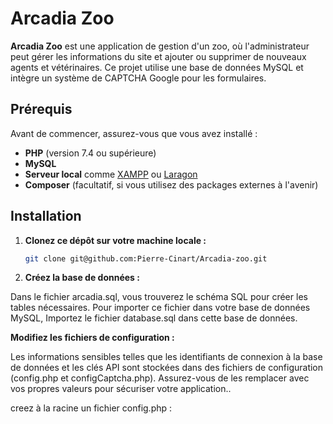 # Arcadia Zoo

**Arcadia Zoo** est une application de gestion d'un zoo, où l'administrateur peut gérer les informations du site et ajouter ou supprimer de nouveaux agents et vétérinaires. Ce projet utilise une base de données MySQL et intègre un système de CAPTCHA Google pour les formulaires.

## Prérequis

Avant de commencer, assurez-vous que vous avez installé :

- **PHP** (version 7.4 ou supérieure)
- **MySQL**
- **Serveur local** comme [XAMPP](https://www.apachefriends.org/index.html) ou [Laragon](https://laragon.org/)
- **Composer** (facultatif, si vous utilisez des packages externes à l'avenir)

## Installation

1. **Clonez ce dépôt sur votre machine locale :**

   ```bash
   git clone git@github.com:Pierre-Cinart/Arcadia-zoo.git
2. **Créez la base de données :**

Dans le fichier arcadia.sql, vous trouverez le schéma SQL pour créer les tables nécessaires. Pour importer ce fichier dans votre base de données MySQL, Importez le fichier database.sql dans cette base de données.


**Modifiez les fichiers de configuration :**

Les informations sensibles telles que les identifiants de connexion à la base de données et les clés API sont stockées dans des fichiers de configuration (config.php et configCaptcha.php). Assurez-vous de les remplacer avec vos propres valeurs pour sécuriser votre application..

creez à la racine un fichier config.php : 
<?php
// Fichier config.php pour la connexion

$DB_HOST='localhost';
$DB_NAME= 'arcadia';
$DB_USER= 'nom_utilisateur';
$DB_PASS= 'mot_de_passe';

*Remplacez les valeurs de connexion à la base de données par celles correspondant à votre environnement local.

créez un fichier configCaptcha.php :
$RECAPTCHA_PUBLIC_KEY = 'votre_public_key';
$RECAPTCHA_PRIVATE_KEY = 'votre_private_key';

**Accès à l'interface administrateur**
Pour accéder à l'interface administrateur, vous devez vous rendre à l'adresse suivante dans votre navigateur :


http://localhost/arcadia/admin

*Identifiants administrateur :*
Email : jose.admin@example.com
Mot de passe : MotDePasse123

*Fonctionnalités administrateur :*
Une fois connecté à la partie administrateur, vous pourrez :

Modifier les informations du site : Par exemple, ajouter ou mettre à jour les descriptions, images et autres informations visibles sur le site.
Ajouter ou supprimer des agents et vétérinaires : Gérez facilement les membres du personnel en ajoutant, modifiant ou supprimant des agents et vétérinaires.
Sécurité

*Fonctionnalités*
Page d'accueil : Présentation du zoo et des services proposés.
Page des services : Affichage des différents services disponibles au zoo (visites guidées, zoo en petit train, etc.).
Page des habitats : Liste des habitats avec des images et des descriptions.
Interface administrateur : Permet de gérer les informations du site et le personnel (ajouter, modifier, supprimer des agents et vétérinaires , valider ou supprimer les commentaires et effectué les rapports).
Google reCAPTCHA : Sécurisation des formulaires avec reCAPTCHA pour éviter les abus.
Aide et support
Si vous avez des questions ou rencontrez des problèmes avec le projet, n'hésitez pas à ouvrir une issue sur GitHub ou à consulter la documentation de PHP et MySQL pour résoudre vos problèmes de configuration.
